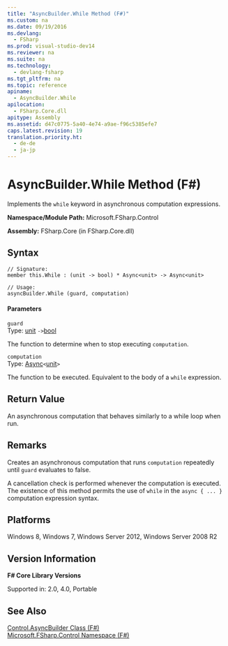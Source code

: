 ```yaml
---
title: "AsyncBuilder.While Method (F#)"
ms.custom: na
ms.date: 09/19/2016
ms.devlang: 
  - FSharp
ms.prod: visual-studio-dev14
ms.reviewer: na
ms.suite: na
ms.technology: 
  - devlang-fsharp
ms.tgt_pltfrm: na
ms.topic: reference
apiname: 
  - AsyncBuilder.While
apilocation: 
  - FSharp.Core.dll
apitype: Assembly
ms.assetid: d47c0775-5a40-4e74-a9ae-f96c5385efe7
caps.latest.revision: 19
translation.priority.ht: 
  - de-de
  - ja-jp
---
```

# AsyncBuilder.While Method (F#)
Implements the `while` keyword in asynchronous computation expressions.  
  
 **Namespace/Module Path:** Microsoft.FSharp.Control  
  
 **Assembly:** FSharp.Core (in FSharp.Core.dll)  
  
## Syntax  
  
```  
// Signature:  
member this.While : (unit -> bool) * Async<unit> -> Async<unit>  
  
// Usage:  
asyncBuilder.While (guard, computation)  
```  
  
#### Parameters  
 `guard`  
 Type: [unit](../vs140/Core.unit-Type-Abbreviation--F#-.md) `->`[bool](../Topic/Core.bool%20Type%20Abbreviation%20\(F%23\).md)  
  
 The function to determine when to stop executing `computation`.  
  
 `computation`  
 Type: [Async](../Topic/Control.Async%3C'T%3E%20Type%20\(F%23\).md)`<`[unit](../vs140/Core.unit-Type-Abbreviation--F#-.md)`>`  
  
 The function to be executed. Equivalent to the body of a `while` expression.  
  
## Return Value  
 An asynchronous computation that behaves similarly to a while loop when run.  
  
## Remarks  
 Creates an asynchronous computation that runs `computation` repeatedly until `guard` evaluates to false.  
  
 A cancellation check is performed whenever the computation is executed. The existence of this method permits the use of `while` in the `async { ... }` computation expression syntax.  
  
## Platforms  
 Windows 8, Windows 7, Windows Server 2012, Windows Server 2008 R2  
  
## Version Information  
 **F# Core Library Versions**  
  
 Supported in: 2.0, 4.0, Portable  
  
## See Also  
 [Control.AsyncBuilder Class (F#)](../vs140/Control.AsyncBuilder-Class--F#-.md)   
 [Microsoft.FSharp.Control Namespace (F#)](../vs140/Microsoft.FSharp.Control-Namespace--F#-.md)